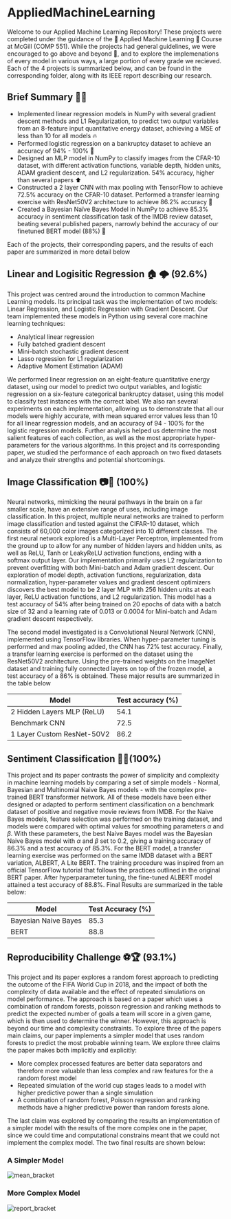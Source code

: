 # AppliedMachineLearning
Welcome to our Applied Machine Learning Repository! These projects were completed under the guidance of the 🤖 Applied Machine Learning 🤖 Course at McGill (COMP 551). While the projects had general guidelines, we were encouraged to go above and beyond 🚀, and to explore the implemenations of every model in various ways, a large portion of every grade we recieved. Each of the 4 projects is summarized below, and can be found in the corresponding folder, along with its IEEE report describing our research. 

## Brief Summary 📘📖
- Implemented linear regression models in NumPy with several gradient descent methods and L1 Regularization, to predict two output variables from an 8-feature input quantitative energy dataset, achieving a MSE of less than 10 for all models 🔥
- Performed logistic regression on a bankruptcy dataset to achieve an accuracy of 94% - 100% 🍉
- Designed an MLP model in NumPy to classify images from the CFAR-10 dataset, with different activation functions, variable depth, hidden units, ADAM gradient descent, and L2 regularization. 54% accuracy, higher than several papers ⬆️
- Constructed a 2 layer CNN with max pooling with TensorFlow to achieve 72.5% accuracy on the CFAR-10 dataset. Performed a transfer learning exercise with ResNet50V2 architecture to achieve 86.2% accuracy 🏹
- Created a Bayesian Naïve Bayes Model in NumPy to achieve 85.3% accuracy in sentiment classification task of the IMDB review dataset, beating several published papers, narrowly behind the accuracy of our finetuned BERT model (88%) 🥇

Each of the projects, their corresponding papers, and the results of each paper are summarized in more detail below

## Linear and Logisitic Regression 🏠 🌩️ (92.6%)
This project was centred around the introduction to common Machine Learning models. Its principal task was the implementation of two models: Linear Regression, and Logistic Regression with Gradient Descent. Our team implemented these models in Python using several core machine learning techniques: 

- Analytical linear regression
- Fully batched gradient descent
- Mini-batch stochastic gradient descent
- Lasso regression for L1 regularization
- Adaptive Moment Estimation (ADAM)

We performed linear regression on an eight-feature quantitative energy dataset, using our model to predict two output variables, and logistic regression on a six-feature categorical bankruptcy dataset, using this model to classify test instances with the correct label. We also ran several experiments on each implementation, allowing us to demonstrate that all our models were highly accurate, with mean squared error values less than 10 for all linear regression models, and an accuracy of 94 - 100\% for the logistic regression models. Further analysis helped us determine the most salient features of each collection, as well as the most appropriate hyper-parameters for the various algorithms. In this project and its corresponding paper, we studied the performance of each approach on two fixed datasets and analyze their strengths and potential shortcomings.

## Image Classification 📷🧠 (100%)

Neural networks, mimicking the neural pathways in the brain on a far smaller scale, have an extensive range of uses, including image classification. In this project, multiple neural networks are trained to perform image classification and tested against the CIFAR-10 dataset, which consists of 60,000 color images categorized into 10 different classes. The first neural network explored is a Multi-Layer Perceptron, implemented from the ground up to allow for any number of hidden layers and hidden units, as well as ReLU, Tanh or LeakyReLU activation functions, ending with a softmax output layer. Our implementation primarily uses L2 regularization to prevent overfitting with both Mini-batch and Adam gradient descent. Our exploration of model depth, activation functions, regularization, data normalization, hyper-parameter values and gradient descent optimizers discovers the best model to be 2 layer MLP with 256 hidden units at each layer, ReLU activation functions, and L2 regularization. This model has a test accuracy of 54\% after being trained on 20 epochs of data with a batch size of 32 and a learning rate of 0.013 or 0.0004 for Mini-batch and Adam gradient descent respectively. 

The second model investigated is a Convolutional Neural Network (CNN), implemented using TensorFlow libraries. When hyper-parameter tuning is performed and max pooling added, the CNN has 72\% test accuracy. Finally, a transfer learning exercise is performed on the dataset using the ResNet50V2 architecture. Using the pre-trained weights on the ImageNet dataset and training fully connected layers on top of the frozen model, a test accuracy of a 86\% is obtained. These major results are summarized in the table below
     
  | Model                    | Test accuracy (%) |
  |--------------------------|-------------------|
  | 2 Hidden Layers MLP (ReLU) | 54.1              |
  | Benchmark CNN            | 72.5              |
  | 1 Layer Custom ResNet-50V2 | 86.2              |

## Sentiment Classification 🎥💙(100%)

This project and its paper contrasts the power of simplicity and complexity in machine learning models by comparing a set of simple models - Normal, Bayesian and Multinomial Naive Bayes models - with the complex pre-trained BERT transformer network. All of these models have been either designed or adapted to perform sentiment classification on a benchmark dataset of positive and negative movie reviews from IMDB. For the Naive Bayes models, feature selection was performed on the training dataset, and models were compared with optimal values for smoothing parameters $\alpha$ and $\beta$. With these parameters, the best Naive Bayes model was the Bayesian Naive Bayes model with $\alpha$ and $\beta$ set to 0.2, giving a training accuracy of  86.3\% and a test accuracy of 85.3\%. For the BERT model, a transfer learning exercise was performed on the same IMDB dataset with a BERT variation, ALBERT, A Lite BERT. The training procedure was inspired from an official TensorFlow tutorial that follows the practices outlined in the original BERT paper. After hyperparameter tuning, the fine-tuned ALBERT model attained a test accuracy of 88.8\%. Final Results are summarized in the table below:

| Model                 | Test Accuracy (%) |
|-----------------------|-------------------|
| Bayesian Naive Bayes  | 85.3              |
| BERT                  | 88.8              |

## Reproducibility Challenge ⚽🏆 (93.1%)

This project and its paper explores a random forest approach to predicting the outcome of the FIFA World Cup in 2018, and the impact of both the complexity of data available and the effect of repeated simulations on model performance. The approach is based on a paper which uses a combination of random forests, poisson regression and ranking methods to predict the expected number of goals a team will score in a given game, which is then used to determine the winner. However, this approach is beyond our time and complexity constraints. To explore three of the papers main claims, our paper implements a simpler model that uses random forests to predict the most probable winning team. We explore three claims the paper makes both implicitly and explicitly:

- More complex processed features are better data separators and therefore more valuable than less complex and raw features for the a random forest model
- Repeated simulation of the world cup stages leads to a model with higher predictive power than a single simulation
- A combination of random forest, Poisson regression and ranking methods have a higher predictive power than random forests alone.

The last claim was explored by comparing the results an implementation of a simpler model with the results of the more complex one in the paper, since we could time and computational constrains meant that we could not implement the complex model. The two final results are shown below: 

### A Simpler Model 
![mean_bracket](https://github.com/sjavaheri/AppliedMachineLearning/assets/97904673/1e601d2e-5054-4d37-a0a8-354e305b44b4)

### More Complex Model
![report_bracket](https://github.com/sjavaheri/AppliedMachineLearning/assets/97904673/42ff00f5-926a-464f-916e-1a259e0f33ad)



